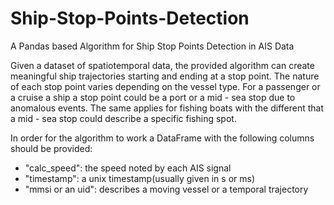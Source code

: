 # Ship-Stop-Points-Detection

A Pandas based Algorithm for Ship Stop Points Detection in AIS Data

Given a dataset of spatiotemporal data, the provided algorithm can create meaningful ship trajectories starting and ending at a stop point. The nature of each stop point varies depending on the vessel type. For a passenger or a cruise a ship a stop point could be a port or a mid - sea stop due to anomalous events. The same applies for fishing boats with the different that a mid - sea stop could describe a specific fishing spot.

In order for the algorithm to work a DataFrame with the following columns should be provided:

- "calc_speed": the speed noted by each AIS signal
- "timestamp": a unix timestamp(usually given in s or ms)
- "mmsi or an uid": describes a moving vessel or a temporal trajectory


